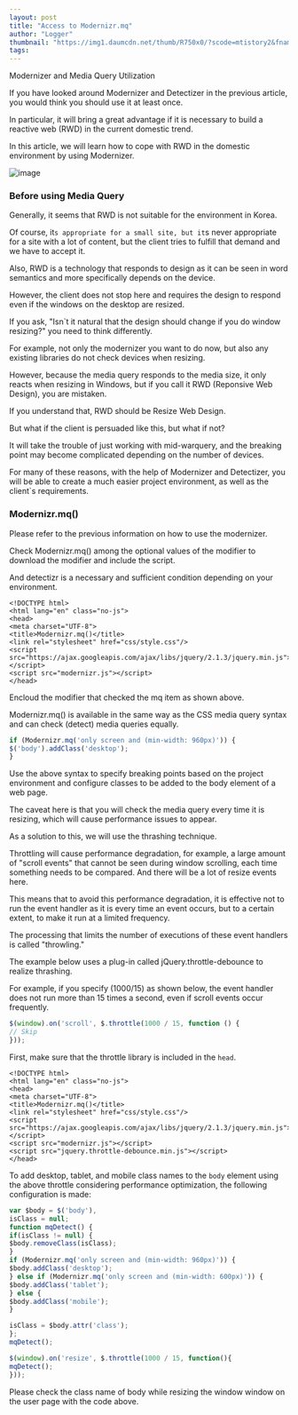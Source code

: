 ```yaml
---
layout: post
title: "Access to Modernizr.mq"
author: "Logger"
thumbnail: "https://img1.daumcdn.net/thumb/R750x0/?scode=mtistory2&fname=https%3A%2F%2Ft1.daumcdn.net%2Fcfile%2Ftistory%2F21689540568C995124"
tags: 
---
```



Modernizer and Media Query Utilization

If you have looked around Modernizer and Detectizer in the previous article, you would think you should use it at least once.

In particular, it will bring a great advantage if it is necessary to build a reactive web (RWD) in the current domestic trend.

In this article, we will learn how to cope with RWD in the domestic environment by using Modernizer.

![image](https://t1.daumcdn.net/cfile/tistory/21689540568C995124)

### Before using Media Query

Generally, it seems that RWD is not suitable for the environment in Korea.

Of course, it`s appropriate for a small site, but it`s never appropriate for a site with a lot of content, but the client tries to fulfill that demand and we have to accept it.

Also, RWD is a technology that responds to design as it can be seen in word semantics and more specifically depends on the device.

However, the client does not stop here and requires the design to respond even if the windows on the desktop are resized.

If you ask, "Isn`t it natural that the design should change if you do window resizing?" you need to think differently.

For example, not only the modernizer you want to do now, but also any existing libraries do not check devices when resizing.

However, because the media query responds to the media size, it only reacts when resizing in Windows, but if you call it RWD (Reponsive Web Design), you are mistaken.

If you understand that, RWD should be Resize Web Design.

But what if the client is persuaded like this, but what if not?

It will take the trouble of just working with mid-warquery, and the breaking point may become complicated depending on the number of devices.

For many of these reasons, with the help of Modernizer and Detectizer, you will be able to create a much easier project environment, as well as the client`s requirements.

### Modernizr.mq()

Please refer to the previous information on how to use the modernizer.

Check Modernizr.mq() among the optional values of the modifier to download the modifier and include the script.

And detectizr is a necessary and sufficient condition depending on your environment.

```undefined
<!DOCTYPE html>
<html lang="en" class="no-js">
<head>
<meta charset="UTF-8">
<title>Modernizr.mq()</title>
<link rel="stylesheet" href="css/style.css"/>
<script src="https://ajax.googleapis.com/ajax/libs/jquery/2.1.3/jquery.min.js"></script>
<script src="modernizr.js"></script>
</head>
```

Encloud the modifier that checked the mq item as shown above.

Modernizr.mq() is available in the same way as the CSS media query syntax and can check (detect) media queries equally.

```js
if (Modernizr.mq('only screen and (min-width: 960px)')) {
$('body').addClass('desktop');
}
```

Use the above syntax to specify breaking points based on the project environment and configure classes to be added to the body element of a web page.

The caveat here is that you will check the media query every time it is resizing, which will cause performance issues to appear.

As a solution to this, we will use the thrashing technique.

Throttling will cause performance degradation, for example, a large amount of "scroll events" that cannot be seen during window scrolling, each time something needs to be compared. And there will be a lot of resize events here.

This means that to avoid this performance degradation, it is effective not to run the event handler as it is every time an event occurs, but to a certain extent, to make it run at a limited frequency.

The processing that limits the number of executions of these event handlers is called "throwling."

The example below uses a plug-in called jQuery.throttle-debounce to realize thrashing.

For example, if you specify (1000/15) as shown below, the event handler does not run more than 15 times a second, even if scroll events occur frequently.

```js
$(window).on('scroll', $.throttle(1000 / 15, function () {
// Skip
}));
```

First, make sure that the throttle library is included in the `head`.

```undefined
<!DOCTYPE html>
<html lang="en" class="no-js">
<head>
<meta charset="UTF-8">
<title>Modernizr.mq()</title>
<link rel="stylesheet" href="css/style.css"/>
<script src="https://ajax.googleapis.com/ajax/libs/jquery/2.1.3/jquery.min.js"></script>
<script src="modernizr.js"></script>
<script src="jquery.throttle-debounce.min.js"></script>
</head>
```

To add desktop, tablet, and mobile class names to the `body` element using the above throttle considering performance optimization, the following configuration is made:

```js
var $body = $('body'),
isClass = null;
function mqDetect() {
if(isClass != null) {
$body.removeClass(isClass);
}
if (Modernizr.mq('only screen and (min-width: 960px)')) {
$body.addClass('desktop');
} else if (Modernizr.mq('only screen and (min-width: 600px)')) {
$body.addClass('tablet');
} else {
$body.addClass('mobile');
}

isClass = $body.attr('class');
};
mqDetect();

$(window).on('resize', $.throttle(1000 / 15, function(){
mqDetect();
}));
```

Please check the class name of body while resizing the window window on the user page with the code above.